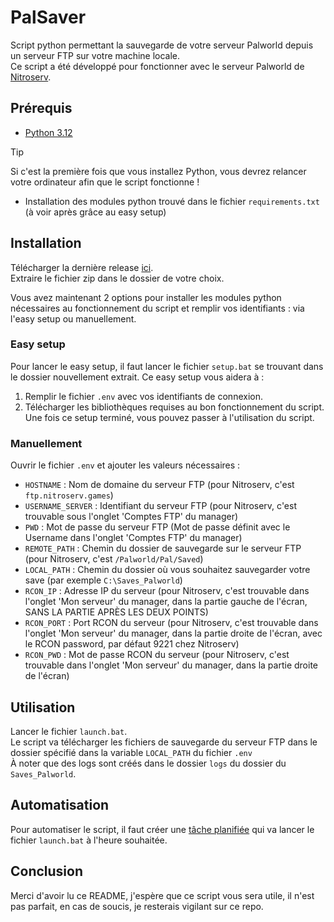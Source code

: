 # PalSaver
Script python permettant la sauvegarde de votre serveur Palworld depuis un serveur FTP sur votre machine locale.<br>
Ce script a été développé pour fonctionner avec le serveur Palworld de [Nitroserv](https://www.nitroserv.com/).

## Prérequis
- [Python 3.12](https://www.python.org/downloads/)
> [!TIP]
> Si c'est la première fois que vous installez Python, vous devrez relancer votre ordinateur afin que le script fonctionne !
- Installation des modules python trouvé dans le fichier `requirements.txt` (à voir après grâce au easy setup)

## Installation
Télécharger la dernière release [ici](https://github.com/AlexandreFrancony/PalSaver/releases/).<br>
Extraire le fichier zip dans le dossier de votre choix.<br>

Vous avez maintenant 2 options pour installer les modules python nécessaires au fonctionnement du script et remplir vos identifiants : via l'easy setup ou manuellement.

### Easy setup

Pour lancer le easy setup, il faut lancer le fichier `setup.bat` se trouvant dans le dossier nouvellement extrait. Ce easy setup vous aidera à :
1) Remplir le fichier `.env` avec vos identifiants de connexion.
2) Télécharger les bibliothèques requises au bon fonctionnement du script.
Une fois ce setup terminé, vous pouvez passer à l'utilisation du script.

### Manuellement

Ouvrir le fichier `.env` et ajouter les valeurs nécessaires :
 - `HOSTNAME` : Nom de domaine du serveur FTP (pour Nitroserv, c'est `ftp.nitroserv.games`)
 - `USERNAME_SERVER` : Identifiant du serveur FTP (pour Nitroserv, c'est trouvable sous l'onglet 'Comptes FTP' du manager)
 - `PWD` : Mot de passe du serveur FTP (Mot de passe définit avec le Username dans l'onglet 'Comptes FTP' du manager)
 - `REMOTE_PATH` : Chemin du dossier de sauvegarde sur le serveur FTP (pour Nitroserv, c'est `/Palworld/Pal/Saved`)
 - `LOCAL_PATH` : Chemin du dossier où vous souhaitez sauvegarder votre save (par exemple `C:\Saves_Palworld`)
 - `RCON_IP` : Adresse IP du serveur (pour Nitroserv, c'est trouvable dans l'onglet 'Mon serveur' du manager, dans la partie gauche de l'écran, SANS LA PARTIE APRÈS LES DEUX POINTS)
 - `RCON_PORT` : Port RCON du serveur (pour Nitroserv, c'est trouvable dans l'onglet 'Mon serveur' du manager, dans la partie droite de l'écran, avec le RCON password, par défaut 9221 chez Nitroserv)
 - `RCON_PWD` : Mot de passe RCON du serveur (pour Nitroserv, c'est trouvable dans l'onglet 'Mon serveur' du manager, dans la partie droite de l'écran)

## Utilisation
Lancer le fichier `launch.bat`.<br>
Le script va télécharger les fichiers de sauvegarde du serveur FTP dans le dossier spécifié dans la variable `LOCAL_PATH` du fichier `.env`<br>
À noter que des logs sont créés dans le dossier `logs` du dossier du `Saves_Palworld`.

## Automatisation
Pour automatiser le script, il faut créer une [tâche planifiée](https://www.malekal.com/les-taches-planifiees-de-windows/#:~:text=Les%20t%C3%A2ches%20planifi%C3%A9es%20de%20Windows,ou%20au%20d%C3%A9marrage%20de%20Windows.) qui va lancer le fichier `launch.bat` à l'heure souhaitée.

## Conclusion
Merci d'avoir lu ce README, j'espère que ce script vous sera utile, il n'est pas parfait, en cas de soucis, je resterais vigilant sur ce repo.